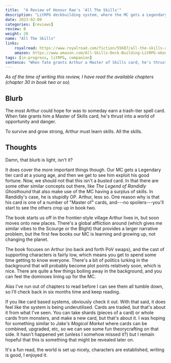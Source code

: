 ```yaml
---
title:  "A Review of Honour Rae's 'All The Skills'"
description: "LitRPG deckbuilding system, where the MC gets a Legendary card as a child. Also dragon riders."
date: 2023-02-09
categories: [reviews]
review: B
weight: 28
name: "All The Skills"
links:
    royalread: https://www.royalroad.com/fiction/55687/all-the-skills-a-deckbuilding-litrpg
    amazon: https://www.amazon.com/All-Skills-Deck-Building-LitRPG-ebook/dp/B0BM51RQR8
tags: [in-progress, litRPG, companion]
sentence: "When fate grants Arthur a Master of Skills card, he's thrust into a world of opportunity and danger."
---
```


*As of the time of writing this review, I have read the available chapters (chapter 30 in book two or so).*

## Blurb

The most Arthur could hope for was to someday earn a trash-tier spell card. When fate grants him a Master of Skills card, he's thrust into a world of opportunity and danger.

To survive and grow strong, Arthur must learn skills. All the skills.

## Thoughts

Damn, that blurb is light, isn't it?

It does cover the more important things though. Our MC gets a Legendary tier card at a young age, and then we get to see him exploit his good fortune. Now, we should not that this isn't a *busted* card. In that there are some other similar concepts out there, like *The Legend of Randidly Ghosthound* that also make use of the MC having a surplus of skills. In Randidly's case, he is stupidly OP. Arthur, less so. One reason why is that his card is one of a number of "Master of" cards, and---no spoilers---you'll start to see the others crop up in book two.

The book starts us off in the frontier-style village Arthur lives in, but soon moves onto new places. There's a global affliction around (which gives me similar vibes to the Scourge or the Blight) that provides a larger narrative problem, but the first few books our MC is learning and growing up, not changing the planet.

The book focuses on Arthur (no back and forth PoV swaps), and the cast of supporting characters is fairly low, which means you get to spend some time getting to know everyone. There's a bit of politics lurking in the background that will probably become plot points relatively soon, which is nice. There are quite a few things boiling away in the background, and you can feel the dominoes lining up for the MC.

Alas I've run out of chapters to read before I can see them all tumble down, so I'll check back in six months time and keep reading.

If you like card based systems, obviously check it out. With that said, it does feel like the system is being underutilised. Cards are traded, but that's about it from what I've seen. You can take shards (pieces of a card) or whole cards from monsters, and make a new card, but that's about it. I was hoping for something similar to *Jake's Magical Market* where cards can be combined, upgraded, etc, so we can see some fun theorycrafting on that side. It hasn't happened yet (unless I somehow missed it?) but I remain hopeful that this is something that might be revealed later on.

It's a fun read, the world is set up nicely, characters are established, writing is good, I enjoyed it.